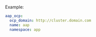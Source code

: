Example:

```yaml
aap_ocp:
  ocp_domain: http://cluster.domain.com
  name: aap
  namespace: app
```
